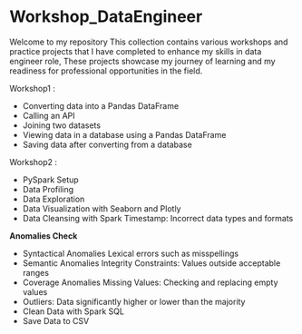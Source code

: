 # Workshop_DataEngineer
Welcome to my repository This collection contains various workshops and practice projects that I have completed to enhance my skills in data engineer role, These projects showcase my journey of learning and my readiness for professional opportunities in the field.

Workshop1 :
- Converting data into a Pandas DataFrame
- Calling an API
- Joining two datasets
- Viewing data in a database using a Pandas DataFrame
- Saving data after converting from a database

Workshop2 :
- PySpark Setup
- Data Profiling
- Data Exploration
- Data Visualization with Seaborn and Plotly
- Data Cleansing with Spark
  Timestamp: Incorrect data types and formats

**Anomalies Check**
-  Syntactical Anomalies
   Lexical errors such as misspellings
-  Semantic Anomalies
   Integrity Constraints: Values outside acceptable ranges
-  Coverage Anomalies
   Missing Values: Checking and replacing empty values
-  Outliers: Data significantly higher or lower than the majority
-  Clean Data with Spark SQL
-  Save Data to CSV
